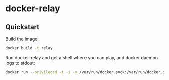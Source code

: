 # docker-relay


## Quickstart

Build the image:
```bash
docker build -t relay .
```



Run docker-relay and get a shell where you can play, and docker daemon logs
to stdout:
```bash
docker run --privileged -t -i -v /var/run/docker.sock:/var/run/docker.sock -p 4243:4243 relay
```
